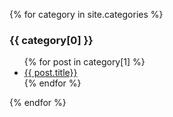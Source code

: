 {% for category in site.categories %}
  <h3>{{ category[0] }}</h3>
  <ul>
    {% for post in category[1] %}
      <li>
        <a href="/{{post.url}}">{{ post.title}}</a>
      </li>
    {% endfor %}
  </ul>
{% endfor %}

